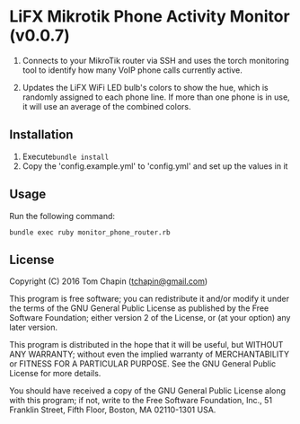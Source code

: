# LiFX Mikrotik Phone Activity Monitor (v0.0.7)

1. Connects to your MikroTik router via SSH and uses the torch monitoring tool
   to identify how many VoIP phone calls currently active.

2. Updates the LiFX WiFi LED bulb's colors to show the hue, which is randomly assigned to each phone line.
   If more than one phone is in use, it will use an average of the combined colors.

## Installation
1. Execute```bundle install```
2. Copy the 'config.example.yml' to 'config.yml' and set up the values in it

## Usage
Run the following command:
```
bundle exec ruby monitor_phone_router.rb
```


## License

Copyright (C) 2016 Tom Chapin (tchapin@gmail.com)

This program is free software; you can redistribute it and/or modify
it under the terms of the GNU General Public License as published by
the Free Software Foundation; either version 2 of the License, or
(at your option) any later version.

This program is distributed in the hope that it will be useful,
but WITHOUT ANY WARRANTY; without even the implied warranty of
MERCHANTABILITY or FITNESS FOR A PARTICULAR PURPOSE.  See the
GNU General Public License for more details.

You should have received a copy of the GNU General Public License along
with this program; if not, write to the Free Software Foundation, Inc.,
51 Franklin Street, Fifth Floor, Boston, MA 02110-1301 USA.